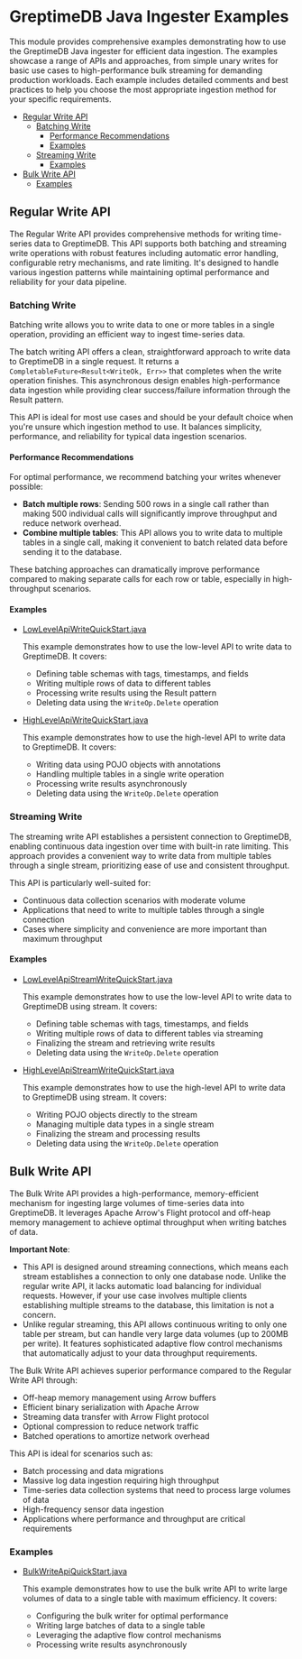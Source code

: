 # GreptimeDB Java Ingester Examples

This module provides comprehensive examples demonstrating how to use the GreptimeDB Java ingester for efficient data ingestion. The examples showcase a range of APIs and approaches, from simple unary writes for basic use cases to high-performance bulk streaming for demanding production workloads. Each example includes detailed comments and best practices to help you choose the most appropriate ingestion method for your specific requirements.

- [Regular Write API](#regular-write-api)
  - [Batching Write](#batching-write)
    - [Performance Recommendations](#performance-recommendations)
    - [Examples](#examples)
  - [Streaming Write](#streaming-write)
    - [Examples](#examples-1)
- [Bulk Write API](#bulk-write-api)
  - [Examples](#examples-2)

## Regular Write API

The Regular Write API provides comprehensive methods for writing time-series data to GreptimeDB. This API supports both batching and streaming write operations with robust features including automatic error handling, configurable retry mechanisms, and rate limiting. It's designed to handle various ingestion patterns while maintaining optimal performance and reliability for your data pipeline.

### Batching Write

Batching write allows you to write data to one or more tables in a single operation, providing an efficient way to ingest time-series data.

The batch writing API offers a clean, straightforward approach to write data to GreptimeDB in a single request. It returns a `CompletableFuture<Result<WriteOk, Err>>` that completes when the write operation finishes. This asynchronous design enables high-performance data ingestion while providing clear success/failure information through the Result pattern.

This API is ideal for most use cases and should be your default choice when you're unsure which ingestion method to use. It balances simplicity, performance, and reliability for typical data ingestion scenarios.

#### Performance Recommendations

For optimal performance, we recommend batching your writes whenever possible:

- **Batch multiple rows**: Sending 500 rows in a single call rather than making 500 individual calls will significantly improve throughput and reduce network overhead.
- **Combine multiple tables**: This API allows you to write data to multiple tables in a single call, making it convenient to batch related data before sending it to the database.

These batching approaches can dramatically improve performance compared to making separate calls for each row or table, especially in high-throughput scenarios.

#### Examples

- [LowLevelApiWriteQuickStart.java](src/main/java/io/greptime/quickstart/write/LowLevelApiWriteQuickStart.java)

  This example demonstrates how to use the low-level API to write data to GreptimeDB. It covers:
  * Defining table schemas with tags, timestamps, and fields
  * Writing multiple rows of data to different tables
  * Processing write results using the Result pattern
  * Deleting data using the `WriteOp.Delete` operation

- [HighLevelApiWriteQuickStart.java](src/main/java/io/greptime/quickstart/write/HighLevelApiWriteQuickStart.java)

  This example demonstrates how to use the high-level API to write data to GreptimeDB. It covers:
  * Writing data using POJO objects with annotations
  * Handling multiple tables in a single write operation
  * Processing write results asynchronously
  * Deleting data using the `WriteOp.Delete` operation

### Streaming Write

The streaming write API establishes a persistent connection to GreptimeDB, enabling continuous data ingestion over time with built-in rate limiting. This approach provides a convenient way to write data from multiple tables through a single stream, prioritizing ease of use and consistent throughput.

This API is particularly well-suited for:
- Continuous data collection scenarios with moderate volume
- Applications that need to write to multiple tables through a single connection
- Cases where simplicity and convenience are more important than maximum throughput

#### Examples

- [LowLevelApiStreamWriteQuickStart.java](src/main/java/io/greptime/quickstart/write/LowLevelApiStreamWriteQuickStart.java)

  This example demonstrates how to use the low-level API to write data to GreptimeDB using stream. It covers:
  * Defining table schemas with tags, timestamps, and fields
  * Writing multiple rows of data to different tables via streaming
  * Finalizing the stream and retrieving write results
  * Deleting data using the `WriteOp.Delete` operation

- [HighLevelApiStreamWriteQuickStart.java](src/main/java/io/greptime/quickstart/write/HighLevelApiStreamWriteQuickStart.java)

  This example demonstrates how to use the high-level API to write data to GreptimeDB using stream. It covers:
  * Writing POJO objects directly to the stream
  * Managing multiple data types in a single stream
  * Finalizing the stream and processing results
  * Deleting data using the `WriteOp.Delete` operation

## Bulk Write API

The Bulk Write API provides a high-performance, memory-efficient mechanism for ingesting large volumes of time-series data into GreptimeDB. It leverages Apache Arrow's Flight protocol and off-heap memory management to achieve optimal throughput when writing batches of data.

**Important Note**:
- This API is designed around streaming connections, which means each stream establishes a connection to only one database node. Unlike the regular write API, it lacks automatic load balancing for individual requests. However, if your use case involves multiple clients establishing multiple streams to the database, this limitation is not a concern.
- Unlike regular streaming, this API allows continuous writing to only one table per stream, but can handle very large data volumes (up to 200MB per write). It features sophisticated adaptive flow control mechanisms that automatically adjust to your data throughput requirements.

The Bulk Write API achieves superior performance compared to the Regular Write API through:
- Off-heap memory management using Arrow buffers
- Efficient binary serialization with Apache Arrow
- Streaming data transfer with Arrow Flight protocol
- Optional compression to reduce network traffic
- Batched operations to amortize network overhead

This API is ideal for scenarios such as:
- Batch processing and data migrations
- Massive log data ingestion requiring high throughput
- Time-series data collection systems that need to process large volumes of data
- High-frequency sensor data ingestion
- Applications where performance and throughput are critical requirements

### Examples

- [BulkWriteApiQuickStart.java](src/main/java/io/greptime/quickstart/write/BulkWriteApiQuickStart.java)

  This example demonstrates how to use the bulk write API to write large volumes of data to a single table with maximum efficiency. It covers:
  * Configuring the bulk writer for optimal performance
  * Writing large batches of data to a single table
  * Leveraging the adaptive flow control mechanisms
  * Processing write results asynchronously
